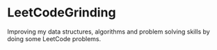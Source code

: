 # LeetCodeGrinding
Improving my data structures, algorithms and problem solving skills by doing some LeetCode problems. 
